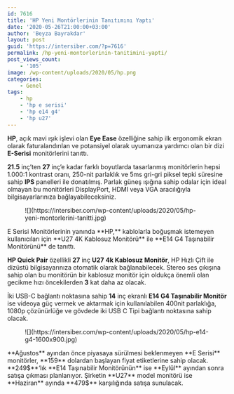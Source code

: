 ```yaml
---
id: 7616
title: 'HP Yeni Montörlerinin Tanıtımını Yaptı'
date: '2020-05-26T21:00:00+03:00'
author: 'Beyza Bayrakdar'
layout: post
guid: 'https://intersiber.com/?p=7616'
permalink: /hp-yeni-montorlerinin-tanitimini-yapti/
post_views_count:
    - '105'
image: /wp-content/uploads/2020/05/hp.png
categories:
    - Genel
tags:
    - hp
    - 'hp e serisi'
    - 'hp e14 g4'
    - 'hp u27'
---
```


**HP**, açık mavi ışık işlevi olan **Eye Ease** özelliğine sahip ilk ergonomik ekran olarak faturalandırılan ve potansiyel olarak uyumanıza yardımcı olan bir dizi **E-Serisi** monitörlerini tanıttı.

**21.5** inç’ten **27** inç’e kadar farklı boyutlarda tasarlanmış monitörlerin hepsi 1.000:1 kontrast oranı, 250-nit parlaklık ve 5ms gri-gri piksel tepki süresine sahip **IPS** panelleri ile donatılmış. Parlak güneş ışığına sahip odalar için ideal olmayan bu monitörleri DisplayPort, HDMI veya VGA aracılığıyla bilgisayarlarınıza bağlayabileceksiniz.

<figure class="wp-block-image size-large">![](https://intersiber.com/wp-content/uploads/2020/05/hp-yeni-montorlerini-tanitti.jpg)</figure>E Serisi Monitörlerinin yanında **HP,** kablolarla boğuşmak istemeyen kullanıcıları için **U27 4K Kablosuz Monitörü** ile **E14 G4 Taşınabilir Monitörünü** de tanıttı.

**HP Quick Pair** özellikli **27** inç **U27** **4k Kablosuz Monitör**, HP Hızlı Çift ile dizüstü bilgisayarınıza otomatik olarak bağlanabilecek. Stereo ses çıkışına sahip olan bu monitörün bir kablosuz monitör için oldukça önemli olan gecikme hızı öncekilerden **3** kat daha az olacak.

İki USB-C bağlantı noktasına sahip **14** inç ekranlı **E14 G4 Taşınabilir Monitör** ise videoya güç vermek ve aktarmak için kullanılabilen 400nit parlaklığa, 1080p çözünürlüğe ve gövdede iki USB C Tipi bağlantı noktasına sahip olacak.

<figure class="wp-block-image size-large">![](https://intersiber.com/wp-content/uploads/2020/05/hp-e14-g4-1600x900.jpg)</figure>**Ağustos** ayından önce piyasaya sürülmesi beklenmeyen **E Serisi** monitörler, **159** dolardan başlayan fiyat etiketlerine sahip olacak. **249$**‘lık **E14 Taşınabilir Monitörünün** ise **Eylül** ayından sonra satışa çıkması planlanıyor. Şirketin **U27** model monitörü ise **Haziran** ayında **479$** karşılığında satışa sunulacak.